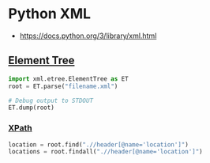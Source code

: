 # Python XML

* <https://docs.python.org/3/library/xml.html>

## [Element Tree](https://docs.python.org/3/library/xml.etree.elementtree.html)

```python
import xml.etree.ElementTree as ET
root = ET.parse("filename.xml")

# Debug output to STDOUT
ET.dump(root)
```

### [XPath](https://docs.python.org/3/library/xml.etree.elementtree.html#xpath-support)

```python
location = root.find(".//header[@name='location']")
locations = root.findall(".//header[@name='location']")
```